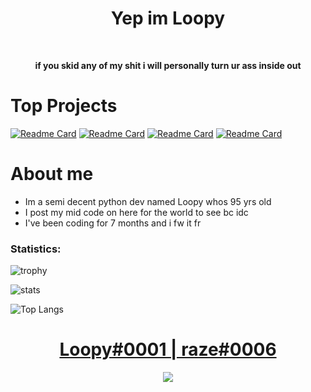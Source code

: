 <h1 align="center">Yep im Loopy</h1>
<br>
<p align="center"><b>if you skid any of my shit i will personally turn ur ass inside out</b></p>

# Top Projects
[![Readme Card](https://github-readme-stats.vercel.app/api/pin/?username=wizzable&repo=xyla-multi-tool&theme=dark)](https://github.com/Wizzable/xyla-multi-tool)
[![Readme Card](https://github-readme-stats.vercel.app/api/pin/?username=wizzable&repo=Clap&theme=dark)](https://github.com/Wizzable/Clap)
[![Readme Card](https://github-readme-stats.vercel.app/api/pin/?username=wizzable&repo=Veil&theme=dark)](https://github.com/Wizzable/Veil)
[![Readme Card](https://github-readme-stats.vercel.app/api/pin/?username=wizzable&repo=Discord-AntiNuke&theme=dark)](https://github.com/Wizzable/Discord-AntiNuke)


# About me
- Im a semi decent python dev named Loopy whos 95 yrs old
- I post my mid code on here for the world to see bc idc
- I've been coding for 7 months and i fw it fr

### Statistics:
![trophy](https://github-profile-trophy.vercel.app/?username=wizzable&theme=dark)

![stats](https://github-readme-stats.vercel.app/api?username=wizzable&show_icons=true&theme=dark) 

![Top Langs](https://github-readme-stats.vercel.app/api/top-langs/?username=wizzable&layout=compact&show_icons=true&title_color=fff&icon_color=79ff97&text_color=9f9f9f&bg_color=151515)
# 
<h1 align="center"><a href="https://discord.gg/gucci">Loopy#0001 | raze#0006</a></h1>
<p align="center">
  <a href="http://discord.gg/gucci">
    <img src="https://discord.c99.nl/widget/theme-2/872558723242029097.png"/>
     </a>
</p>
